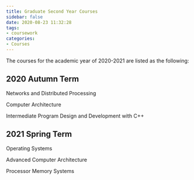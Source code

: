 ```yaml
---
title: Graduate Second Year Courses
sidebar: false
date: 2020-08-23 11:32:28
tags:
- coursework
categories:
- Courses
---
```


The courses for the academic year of 2020-2021 are listed as the following:

<!--more-->

## 2020 Autumn Term

Networks and Distributed Processing

Computer Architecture

Intermediate Program Design and Development with C++

## 2021 Spring Term

Operating Systems

Advanced Computer Architecture 

Processor Memory Systems
